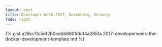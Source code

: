 ```yaml
---
layout: post
title: Developer Week 2017, Nuremberg, Germany
fade: right
---
```

{% gist a29cc1fc5ef2b0cebb880fdb04a285fa 2017-developerweek-the-docker-development-template.md %}
